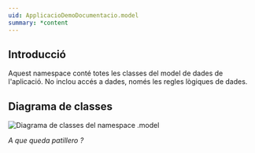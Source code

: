 ```yaml
---
uid: ApplicacioDemoDocumentacio.model
summary: *content
---
```


Introducció
-----------------------------------------
Aquest namespace conté totes les classes del model de dades de l'aplicació.
No inclou accés a dades, només les regles lògiques de dades.

Diagrama de classes 
-----------------------------------------
![Diagrama de classes del namespace .model](~/images/ClassDiagramModel.png)

*A que queda patillero ?*
